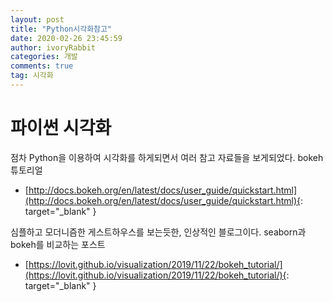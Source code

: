 ```yaml
---
layout: post
title: "Python시각화참고"
date: 2020-02-26 23:45:59
author: ivoryRabbit
categories: 개발
comments: true
tag: 시각화
---
```


# 파이썬 시각화

점차 Python을 이용하여 시각화를 하게되면서 여러 참고 자료들을 보게되었다. bokeh 튜토리얼
- [http://docs.bokeh.org/en/latest/docs/user_guide/quickstart.html](http://docs.bokeh.org/en/latest/docs/user_guide/quickstart.html){: target="_blank" }

심플하고 모더니즘한 게스트하우스를 보는듯한, 인상적인 블로그이다. seaborn과 bokeh를 비교하는 포스트
- [https://lovit.github.io/visualization/2019/11/22/bokeh_tutorial/](https://lovit.github.io/visualization/2019/11/22/bokeh_tutorial/){: target="_blank" }
